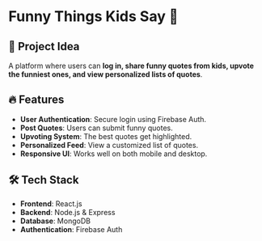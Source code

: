 # Funny Things Kids Say 🎉

## 📌 Project Idea
A platform where users can **log in, share funny quotes from kids, upvote the funniest ones, and view personalized lists of quotes**.

## 🔥 Features
- **User Authentication**: Secure login using Firebase Auth.
- **Post Quotes**: Users can submit funny quotes.
- **Upvoting System**: The best quotes get highlighted.
- **Personalized Feed**: View a customized list of quotes.
- **Responsive UI**: Works well on both mobile and desktop.

## 🛠️ Tech Stack
- **Frontend**: React.js
- **Backend**: Node.js & Express
- **Database**: MongoDB
- **Authentication**: Firebase Auth